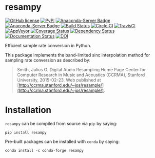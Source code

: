 # resampy
[![GitHub license](https://img.shields.io/badge/license-ISC-blue.svg)](https://raw.githubusercontent.com/bmcfee/resampy/master/LICENSE)
[![PyPI](https://img.shields.io/pypi/v/resampy.svg)](https://pypi.python.org/pypi/resampy)
[![Anaconda-Server Badge](https://anaconda.org/conda-forge/resampy/badges/version.svg)](https://anaconda.org/conda-forge/resampy)
[![Anaconda-Server Badge](https://anaconda.org/conda-forge/resampy/badges/downloads.svg)](https://anaconda.org/conda-forge/resampy)
[![Build Status](https://travis-ci.org/bmcfee/resampy.png?branch=master)](http://travis-ci.org/bmcfee/resampy?branch=master)
[![Circle CI](https://circleci.com/gh/conda-forge/resampy-feedstock.svg?style=svg)](https://circleci.com/gh/conda-forge/resampy-feedstock)
[![TravisCI](https://travis-ci.org/conda-forge/resampy-feedstock.svg?branch=master)](https://travis-ci.org/conda-forge/resampy-feedstock)
[![AppVeyor](https://ci.appveyor.com/api/projects/status/github/conda-forge/resampy-feedstock?svg=True)](https://ci.appveyor.com/project/conda-forge/resampy-feedstock/branch/master)
[![Coverage Status](https://coveralls.io/repos/github/bmcfee/resampy/badge.svg?branch=master)](https://coveralls.io/github/bmcfee/resampy?branch=master)
[![Dependency Status](https://dependencyci.com/github/bmcfee/resampy/badge)](https://dependencyci.com/github/bmcfee/resampy)
[![Documentation Status](https://readthedocs.org/projects/resampy/badge/?version=latest)](http://resampy.readthedocs.org/en/latest/?badge=latest)
[![DOI](https://zenodo.org/badge/DOI/10.5281/zenodo.163184.svg)](https://doi.org/10.5281/zenodo.163184)


Efficient sample rate conversion in Python.

This package implements the band-limited sinc interpolation method for sampling rate conversion as described by:
> Smith, Julius O. Digital Audio Resampling Home Page
> Center for Computer Research in Music and Acoustics (CCRMA), 
> Stanford University, 2015-02-23.
> Web published at [http://ccrma.stanford.edu/~jos/resample/](http://ccrma.stanford.edu/~jos/resample/).


# Installation

`resampy` can be compiled from source via `pip` by saying:
```
pip install resampy
```

Pre-built packages can be installed with `conda` by saying:
```
conda install -c conda-forge resampy
```
